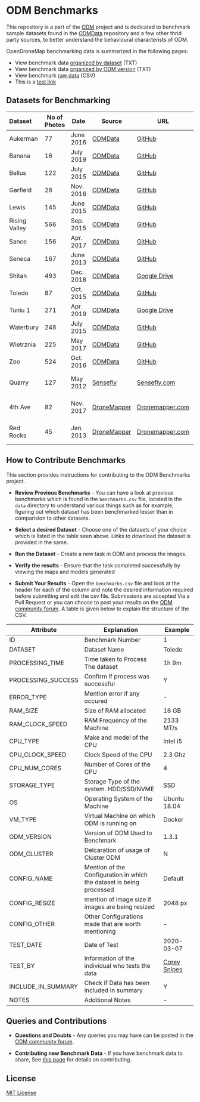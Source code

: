 # ODM Benchmarks


This repository is a part of the [ODM](https://github.com/OpenDroneMap) project and is dedicated to benchmark sample datasets found in the [ODMData](https://github.com/OpenDroneMap/ODMdata) repository and a few other thrid party sources, to better understand the behavioural characterists of ODM. 

OpenDroneMap benchmarking data is summarized in the following pages:

* View benchmark data [organized by dataset](./data-parsed/by-dataset.txt) (TXT)
* View benchmark data [organized by ODM version](./data-parsed/by-version.txt) (TXT)
* View benchmark [raw data](./data/benchmarks.csv) (CSV)
* This is a [test link](https://github.com/OpenDroneMap/odm-benchmarks/blob/master/data-parsed/by-version.txt)

## Datasets for Benchmarking

| Dataset       | No of Photos | Date      |                                             Source |                                                                                    URL |                                                                     Contributor |
| :------------ | ------------ | --------- | ------------------------------------------------- | ------------------------------------------------------------------------------------- | ------------------------------------------------------------------------------ |
| Aukerman      | 77           | June 2016 | [ODMData](https://github.com/OpenDroneMap/ODMdata) |                            [GitHub](https://github.com/OpenDroneMap/odm_data_aukerman) |                            [Dakota Benjamin](https://github.com/dakotabenjamin) |
| Banana        | 16           | July 2019 | [ODMData](https://github.com/OpenDroneMap/ODMdata) |                                  [GitHub](https://github.com/pierotofy/dataset_banana) |                                  [Piero Toffanin](https://github.com/pierotofy) |
| Bellus        | 122          | July 2015 | [ODMData](https://github.com/OpenDroneMap/ODMdata) |                              [GitHub](https://github.com/OpenDroneMap/odm_data_bellus) |                              [Stephen Mather](https://github.com/smathermather) |
| Garfield      | 28           | Nov. 2016 | [ODMData](https://github.com/OpenDroneMap/ODMdata) |                        [GitHub](https://github.com/OpenDroneMap/odm_data_garfield_msp) |                            [Dakota Benjamin](https://github.com/dakotabenjamin) |
| Lewis         | 145          | June 2015 | [ODMData](https://github.com/OpenDroneMap/ODMdata) |                               [GitHub](https://github.com/OpenDroneMap/odm_data_lewis) |                              [Stephen Mather](https://github.com/smathermather) |
| Rising Valley | 566          | Sep. 2015 | [ODMData](https://github.com/OpenDroneMap/ODMdata) |                              [GitHub](https://github.com/OpenDroneMap/odm_data_rv_nir) |                            [Dakota Benjamin](https://github.com/dakotabenjamin) |
| Sance         | 156          | Apr. 2017 | [ODMData](https://github.com/OpenDroneMap/ODMdata) |                                         [GitHub](https://github.com/merkato/odm_sance) |                                       [Tomasz Nycz](https://github.com/merkato) |
| Seneca        | 167          | June 2013 | [ODMData](https://github.com/OpenDroneMap/ODMdata) |                              [GitHub](https://github.com/OpenDroneMap/odm_data_seneca) |                              [Stephen Mather](https://github.com/smathermather) |
| Shitan        | 493          | Dec. 2018 | [ODMData](https://github.com/OpenDroneMap/ODMdata) | [Google Drive](https://drive.google.com/file/d/1Spu1F713Tw-z1XMdnrlD6NT4EhhFy2Lj/view) |             [Yu-Huang Wang](https://community.opendronemap.org/u/Yu-Huang_Wang) |
| Toledo        | 87           | Oct. 2015 | [ODMData](https://github.com/OpenDroneMap/ODMdata) |                              [GitHub](https://github.com/OpenDroneMap/odm_data_toledo) |             [Yu-Huang Wang](https://community.opendronemap.org/u/Yu-Huang_Wang) |
| Tuniu 1       | 271          | Apr. 2019 | [ODMData](https://github.com/OpenDroneMap/ODMdata) | [Google Drive](https://drive.google.com/file/d/1faBtGK7Jm5lTo_UWLz6onDGYGqlykHPa/view) |                              [Stephen Mather](https://github.com/smathermather) |
| Waterbury     | 248          | July 2015 | [ODMData](https://github.com/OpenDroneMap/ODMdata) |                           [GitHub](https://github.com/OpenDroneMap/odm_data_waterbury) |                              [Stephen Mather](https://github.com/smathermather) |
| Wietrznia     | 225          | May 2017  | [ODMData](https://github.com/OpenDroneMap/ODMdata) |                                     [GitHub](https://github.com/merkato/odm_wietrznia) |                                       [Tomasz Nycz](https://github.com/merkato) |
| Zoo           | 524          | Oct. 2016 | [ODMData](https://github.com/OpenDroneMap/ODMdata) |                                 [GitHub](https://github.com/OpenDroneMap/odm_data_zoo) |                              [Stephen Mather](https://github.com/smathermather) |
| Quarry        | 127          | May 2012  |              [Sensefly](https://www.sensefly.com/) |              [Sensefly.com](https://www.sensefly.com/education/datasets/?dataset=1418) | [Sensefly sample data collection](https://www.sensefly.com/education/datasets/) |
| 4th Ave       | 82           | Nov. 2017 |            [DroneMapper](https://dronemapper.com/) |                                [Dronemapper.com](https://dronemapper.com/sample_data/) |      [DroneMapper sample data collection](https://dronemapper.com/sample_data/) |
| Red Rocks     | 45           | Jan. 2013 |            [DroneMapper](https://dronemapper.com/) |                                [Dronemapper.com](https://dronemapper.com/sample_data/) |      [DroneMapper sample data collection](https://dronemapper.com/sample_data/) |

## How to Contribute Benchmarks

This section provides instructions for contributing to the ODM Benchmarks project.

* **Review Previous Benchmarks** - You can have a look at previous benchmarks which is found in the `benchmarks.csv` file, located in the `data` directory to understand various things such as for example, figuring out which dataset has been benchmarked lesser than in comparision to other datasets.

* **Select a desired Dataset** - Choose one of the datasets of your choice which is listed in the table seen above. Links to download the dataset is provided in the same. 

* **Run the Dataset** - Create a new task in ODM and process the images.

* **Verify the results** - Ensure that the task completed successfully by viewing the maps and models generated

* **Submit Your Results** - Open the `benchmarks.csv` file and look at the header for each of the column and note the desired information required before submitting and edit the csv file. Submissions are accepted Via a Pull Request or you can choose to post your results on the [ODM community forum](https://community.opendronemap.org/t/odm-benchmark-data/3877). A table is given below to explain the structure of the CSV.

| Attribute          | Explanation                                                          | Example                                         |
| ------------------ | -------------------------------------------------------------------- | ----------------------------------------------- |
| ID                 | Benchmark Number                                                     | 1                                               |
| DATASET            | Dataset Name                                                         | Toledo                                          |
| PROCESSING_TIME    | Time taken to Process The dataset                                    | 1h 9m                                           |
| PROCESSING_SUCCESS | Confirm If process was successful                                    | Y                                               |
| ERROR_TYPE         | Mention error if any occured                                         | -                                               |
| RAM_SIZE           | Size of RAM allocated                                                | 16 GB                                           |
| RAM_CLOCK_SPEED    | RAM Frequency of the Machine                                         | 2133 MT/s                                       |
| CPU_TYPE           | Make and model of the CPU                                            | Intel i5                                        |
| CPU_CLOCK_SPEED    | Clock Speed of the CPU                                               | 2.3 Ghz                                         |
| CPU_NUM_CORES      | Number of Cores of the CPU                                           | 4                                               |
| STORAGE_TYPE       | Storage Type of the system. HDD/SSD/NVME                             | SSD                                             |
| OS                 | Operating System of the Machine                                      | Ubuntu 18.04                                    |
| VM_TYPE            | Virtual Machine on which ODM is running on                           | Docker                                          |
| ODM_VERSION        | Version of ODM Used to Benchmark                                     | 1.3.1                                           |
| ODM_CLUSTER        | Delcaration of usage of Cluster ODM                                  | N                                               |
| CONFIG_NAME        | Mention of the Configuration in which the dataset is being processed | Default                                         |
| CONFIG_RESIZE      | mention of image size if images are being resized                    | 2048 px                                         |
| CONFIG_OTHER       | Other Configurations made that are worth mentioning                  | -                                               |
| TEST_DATE          | Date of Test                                                         | 2020-03-07                                      |
| TEST_BY            | Information of the individual who tests the data                     | [Corey Snipes](https://github.com/coreysnipes/) |
| INCLUDE_IN_SUMMARY | Check if Data has been included in summary                           | Y                                               |
| NOTES              | Additional Notes                                                     | -                                               |

## Queries and Contributions

* **Questions and Doubts** - Any queries you may have can be posted in the [ODM community forum](https://community.opendronemap.org/t/odm-benchmark-data/3877).

* **Contributing new Benchmark Data** - If you have benchmark data to share, See [this page](https://github.com/OpenDroneMap/odm-benchmarks/blob/master/CONTRIBUTING.md) for details on contributing.

## License

[MIT License](LICENSE)